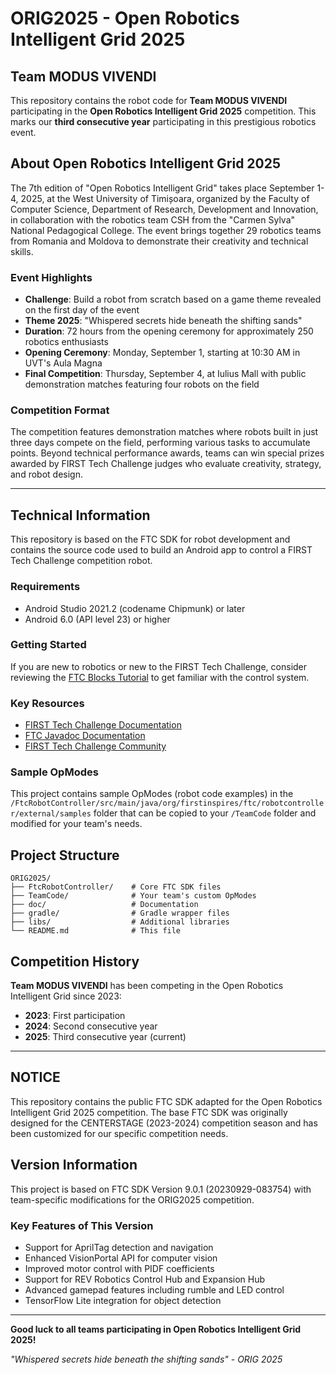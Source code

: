 # ORIG2025 - Open Robotics Intelligent Grid 2025

## Team MODUS VIVENDI

This repository contains the robot code for **Team MODUS VIVENDI** participating in the **Open Robotics Intelligent Grid 2025** competition. This marks our **third consecutive year** participating in this prestigious robotics event.

## About Open Robotics Intelligent Grid 2025

The 7th edition of "Open Robotics Intelligent Grid" takes place September 1-4, 2025, at the West University of Timișoara, organized by the Faculty of Computer Science, Department of Research, Development and Innovation, in collaboration with the robotics team CSH from the "Carmen Sylva" National Pedagogical College. The event brings together 29 robotics teams from Romania and Moldova to demonstrate their creativity and technical skills.

### Event Highlights

- **Challenge**: Build a robot from scratch based on a game theme revealed on the first day of the event
- **Theme 2025**: "Whispered secrets hide beneath the shifting sands"
- **Duration**: 72 hours from the opening ceremony for approximately 250 robotics enthusiasts
- **Opening Ceremony**: Monday, September 1, starting at 10:30 AM in UVT's Aula Magna
- **Final Competition**: Thursday, September 4, at Iulius Mall with public demonstration matches featuring four robots on the field

### Competition Format

The competition features demonstration matches where robots built in just three days compete on the field, performing various tasks to accumulate points. Beyond technical performance awards, teams can win special prizes awarded by FIRST Tech Challenge judges who evaluate creativity, strategy, and robot design.

---

## Technical Information

This repository is based on the FTC SDK for robot development and contains the source code used to build an Android app to control a FIRST Tech Challenge competition robot.

### Requirements
- Android Studio 2021.2 (codename Chipmunk) or later
- Android 6.0 (API level 23) or higher

### Getting Started
If you are new to robotics or new to the FIRST Tech Challenge, consider reviewing the [FTC Blocks Tutorial](https://ftc-docs.firstinspires.org/programming_resources/blocks/Blocks-Tutorial.html) to get familiar with the control system.

### Key Resources
- [FIRST Tech Challenge Documentation](https://ftc-docs.firstinspires.org/index.html)
- [FTC Javadoc Documentation](https://javadoc.io/doc/org.firstinspires.ftc)
- [FIRST Tech Challenge Community](https://ftc-community.firstinspires.org/)

### Sample OpModes
This project contains sample OpModes (robot code examples) in the `/FtcRobotController/src/main/java/org/firstinspires/ftc/robotcontroller/external/samples` folder that can be copied to your `/TeamCode` folder and modified for your team's needs.

## Project Structure

```
ORIG2025/
├── FtcRobotController/    # Core FTC SDK files
├── TeamCode/              # Your team's custom OpModes
├── doc/                   # Documentation
├── gradle/                # Gradle wrapper files
├── libs/                  # Additional libraries
└── README.md              # This file
```

## Competition History

**Team MODUS VIVENDI** has been competing in the Open Robotics Intelligent Grid since 2023:
- **2023**: First participation
- **2024**: Second consecutive year
- **2025**: Third consecutive year (current)

---

## NOTICE

This repository contains the public FTC SDK adapted for the Open Robotics Intelligent Grid 2025 competition. The base FTC SDK was originally designed for the CENTERSTAGE (2023-2024) competition season and has been customized for our specific competition needs.

## Version Information

This project is based on FTC SDK Version 9.0.1 (20230929-083754) with team-specific modifications for the ORIG2025 competition.

### Key Features of This Version
- Support for AprilTag detection and navigation
- Enhanced VisionPortal API for computer vision
- Improved motor control with PIDF coefficients
- Support for REV Robotics Control Hub and Expansion Hub
- Advanced gamepad features including rumble and LED control
- TensorFlow Lite integration for object detection

---

**Good luck to all teams participating in Open Robotics Intelligent Grid 2025!**

*"Whispered secrets hide beneath the shifting sands" - ORIG 2025*